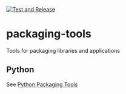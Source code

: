 
[![Test and Release](https://github.com/EffectiveRange/packaging-tools/actions/workflows/test_and_release.yml/badge.svg)](https://github.com/EffectiveRange/packaging-tools/actions/workflows/test_and_release.yml)

# packaging-tools

Tools for packaging libraries and applications

## Python

See [Python Packaging Tools](./python/README.md)

